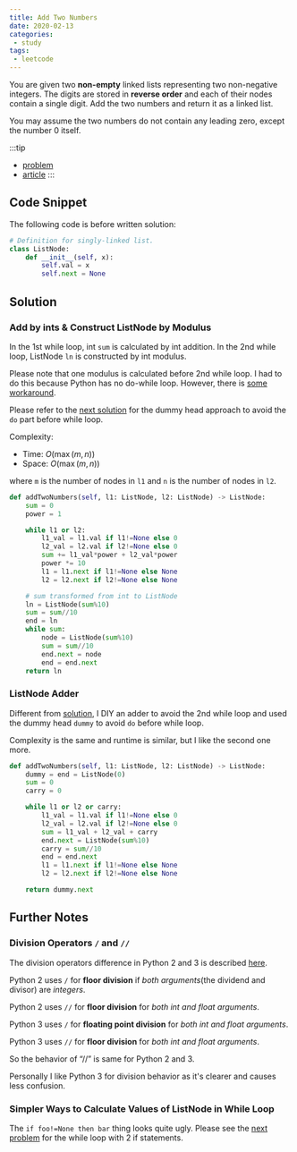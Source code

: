 ```yaml
---
title: Add Two Numbers
date: 2020-02-13
categories:
 - study
tags:
 - leetcode
---
```


You are given two **non-empty** linked lists representing two non-negative integers. The digits are stored in **reverse order** and each of their nodes contain a single digit. Add the two numbers and return it as a linked list.

You may assume the two numbers do not contain any leading zero, except the number 0 itself.

:::tip

- [problem](https://leetcode.com/problems/add-two-numbers/)
- [article](https://leetcode.com/articles/add-two-numbers/)
:::

<!-- more -->

## Code Snippet

The following code is before written solution:

```python
# Definition for singly-linked list.
class ListNode:
    def __init__(self, x):
        self.val = x
        self.next = None
```

## Solution

### Add by ints & Construct ListNode by Modulus

In the 1st while loop, int `sum` is calculated by int addition. In the 2nd while loop, ListNode `ln` is constructed by int modulus.

Please note that one modulus is calculated before 2nd while loop. I had to do this because Python has no do-while loop. However, there is [some workaround](https://stackoverflow.com/a/743186).

Please refer to the [next solution](#listnode-adder) for the dummy head approach to avoid the `do` part before while loop.

Complexity:

- Time: $O(\max(m,n))$
- Space: $O(\max(m,n))$

where `m` is the number of nodes in `l1` and `n` is the number of nodes in `l2`.

```python
def addTwoNumbers(self, l1: ListNode, l2: ListNode) -> ListNode:
    sum = 0
    power = 1

    while l1 or l2:
        l1_val = l1.val if l1!=None else 0
        l2_val = l2.val if l2!=None else 0
        sum += l1_val*power + l2_val*power
        power *= 10
        l1 = l1.next if l1!=None else None
        l2 = l2.next if l2!=None else None

    # sum transformed from int to ListNode
    ln = ListNode(sum%10)
    sum = sum//10
    end = ln
    while sum:
        node = ListNode(sum%10)
        sum = sum//10
        end.next = node
        end = end.next
    return ln
```

### ListNode Adder

Different from [solution](#add-by-ints--construct-listnode-by-modulus), I DIY an adder to avoid the 2nd while loop and used the dummy head `dummy` to avoid `do` before while loop.

Complexity is the same and runtime is similar, but I like the second one more.

```python
def addTwoNumbers(self, l1: ListNode, l2: ListNode) -> ListNode:
    dummy = end = ListNode(0)
    sum = 0
    carry = 0

    while l1 or l2 or carry:
        l1_val = l1.val if l1!=None else 0
        l2_val = l2.val if l2!=None else 0
        sum = l1_val + l2_val + carry
        end.next = ListNode(sum%10)
        carry = sum//10
        end = end.next
        l1 = l1.next if l1!=None else None
        l2 = l2.next if l2!=None else None

    return dummy.next
```

## Further Notes

### Division Operators `/` and `//`

The division operators difference in Python 2 and 3 is described [here](https://www.geeksforgeeks.org/division-operator-in-python/).

Python 2 uses `/` for **floor division** if *both arguments*(the dividend and divisor) are *integers*.

Python 2 uses `//` for **floor division** for *both int and float arguments*.

Python 3 uses `/` for **floating point division** for *both int and float arguments*.

Python 3 uses `//` for **floor division** for *both int and float arguments*.

So the behavior of “//” is same for Python 2 and 3.

Personally I like Python 3 for division behavior as it's clearer and causes less confusion.

### Simpler Ways to Calculate Values of ListNode in While Loop

The `if foo!=None then bar` thing looks quite ugly. Please see the [next problem](add_two_numbers_ii) for the while loop with 2 if statements.
